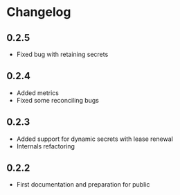 # Changelog

## 0.2.5
* Fixed bug with retaining secrets

## 0.2.4
* Added metrics
* Fixed some reconciling bugs

## 0.2.3
* Added support for dynamic secrets with lease renewal
* Internals refactoring

## 0.2.2
* First documentation and preparation for public